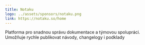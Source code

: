 ```yaml
---
title: Notaku
logo: ../assets/sponsors/notaku.png
link: https://notaku.so/home
---
```

Platforma pro snadnou správu dokumentace a týmovou spolupráci. Umožňuje rychle publikovat návody, changelogy i podklady